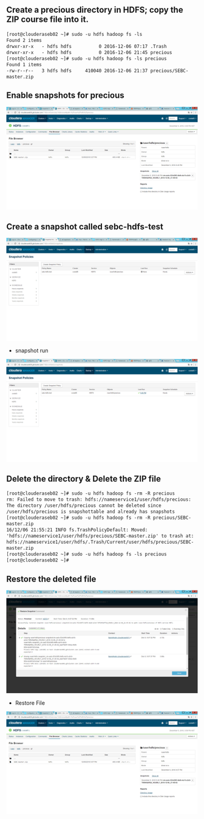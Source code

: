 
## Create a precious directory in HDFS; copy the ZIP course file into it.
```
[root@clouderaseb02 ~]# sudo -u hdfs hadoop fs -ls
Found 2 items
drwxr-xr-x   - hdfs hdfs          0 2016-12-06 07:17 .Trash
drwxr-xr-x   - hdfs hdfs          0 2016-12-06 21:45 precious
[root@clouderaseb02 ~]# sudo -u hdfs hadoop fs -ls precious
Found 1 items
-rw-r--r--   3 hdfs hdfs     410040 2016-12-06 21:37 precious/SEBC-master.zip
```

## Enable snapshots for precious
![](https://github.com/costa85/SEBC/blob/master/storage/labs/enablesnapshot.png)


## Create a snapshot called sebc-hdfs-test
![](https://github.com/costa85/SEBC/blob/master/storage/labs/SnapshotPolicy.png)

* snapshot run

![](https://github.com/costa85/SEBC/blob/master/storage/labs/SnapshotPolicy2.png)

## Delete the directory & Delete the ZIP file
```
[root@clouderaseb02 ~]# sudo -u hdfs hadoop fs -rm -R precious
rm: Failed to move to trash: hdfs://nameservice1/user/hdfs/precious: The directory /user/hdfs/precious cannot be deleted since /user/hdfs/precious is snapshottable and already has snapshots
[root@clouderaseb02 ~]# sudo -u hdfs hadoop fs -rm -R precious/SEBC-master.zip
16/12/06 21:55:21 INFO fs.TrashPolicyDefault: Moved: 'hdfs://nameservice1/user/hdfs/precious/SEBC-master.zip' to trash at: hdfs://nameservice1/user/hdfs/.Trash/Current/user/hdfs/precious/SEBC-master.zip
[root@clouderaseb02 ~]# sudo -u hdfs hadoop fs -ls precious
[root@clouderaseb02 ~]#
```

## Restore the deleted file
![](https://github.com/costa85/SEBC/blob/master/storage/labs/restoresnapshot.png)

* Restore File

![](https://github.com/costa85/SEBC/blob/master/storage/labs/restoresnapshot2.png)

